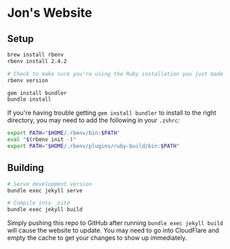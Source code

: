 # Jon's Website

## Setup

```bash
brew install rbenv
rbenv install 2.4.2

# Check to make sure you're using the Ruby installation you just made
rbenv version

gem install bundler
bundle install
```

If you're having trouble getting `gem install bundler` to install to the right directory, you may need to add the following in your `.zshrc`:

```bash
export PATH="$HOME/.rbenv/bin:$PATH"
eval "$(rbenv init -)"
export PATH="$HOME/.rbenv/plugins/ruby-build/bin:$PATH"
```

## Building

```bash
# Serve development version
bundle exec jekyll serve

# Compile into _site
bundle exec jekyll build
```

Simply pushing this repo to GitHub after running `bundle exec jekyll build` will cause the website to update. You may need to go into CloudFlare and empty the cache to get your changes to show up immediately.
